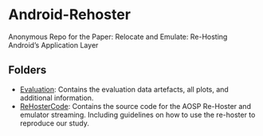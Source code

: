 # Android-Rehoster
Anonymous Repo for the Paper: Relocate and Emulate: Re-Hosting Android’s Application Layer

## Folders
- [Evaluation](Evaluation/README.md): Contains the evaluation data artefacts, all plots, and additional information.
- [ReHosterCode](ReHosterCode/README.md): Contains the source code for the AOSP Re-Hoster and emulator streaming. Including guidelines on how to use the re-hoster to reproduce our study.
